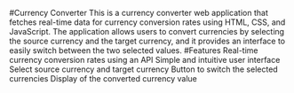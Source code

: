 #Currency Converter
This is a currency converter web application that fetches real-time data for currency conversion rates using HTML, CSS, and JavaScript. The application allows users to convert currencies by selecting the source currency and the target currency, and it provides an interface to easily switch between the two selected values.
#Features
Real-time currency conversion rates using an API
Simple and intuitive user interface
Select source currency and target currency
Button to switch the selected currencies
Display of the converted currency value
